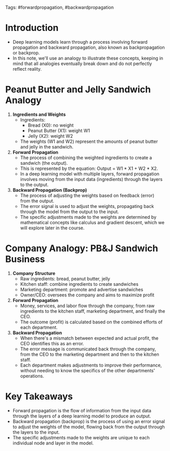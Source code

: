
Tags: #forwardpropagation, #backwardpropagation

# Introduction
-   Deep learning models learn through a process involving forward propagation and backward propagation, also known as backpropagation or backprop.
-   In this note, we'll use an analogy to illustrate these concepts, keeping in mind that all analogies eventually break down and do not perfectly reflect reality.

# Peanut Butter and Jelly Sandwich Analogy

1.  **Ingredients and Weights**
    -   Ingredients:
        -   Bread (X0): no weight
        -   Peanut Butter (X1): weight W1
        -   Jelly (X2): weight W2
    -   The weights (W1 and W2) represent the amounts of peanut butter and jelly in the sandwich.
2.  **Forward Propagation**
    -   The process of combining the weighted ingredients to create a sandwich (the output).
    -   This is represented by the equation: Output = W1 * X1 + W2 * X2.
    -   In a deep learning model with multiple layers, forward propagation involves moving from the input data (ingredients) through the layers to the output.
3.  **Backward Propagation (Backprop)**
    -   The process of adjusting the weights based on feedback (error) from the output.
    -   The error signal is used to adjust the weights, propagating back through the model from the output to the input.
    -   The specific adjustments made to the weights are determined by mathematical concepts like calculus and gradient descent, which we will explore later in the course.

# Company Analogy: PB&J Sandwich Business

1.  **Company Structure**
    -   Raw ingredients: bread, peanut butter, jelly
    -   Kitchen staff: combine ingredients to create sandwiches
    -   Marketing department: promote and advertise sandwiches
    -   Owner/CEO: oversees the company and aims to maximize profit
2.  **Forward Propagation**
    -   Money, services, and labor flow through the company, from raw ingredients to the kitchen staff, marketing department, and finally the CEO.
    -   The outcome (profit) is calculated based on the combined efforts of each department.
3.  **Backward Propagation**
    -   When there's a mismatch between expected and actual profit, the CEO identifies this as an error.
    -   The error message is communicated back through the company, from the CEO to the marketing department and then to the kitchen staff.
    -   Each department makes adjustments to improve their performance, without needing to know the specifics of the other departments' operations.

# Key Takeaways

-   Forward propagation is the flow of information from the input data through the layers of a deep learning model to produce an output.
-   Backward propagation (backprop) is the process of using an error signal to adjust the weights of the model, flowing back from the output through the layers to the input.
-   The specific adjustments made to the weights are unique to each individual node and layer in the model.